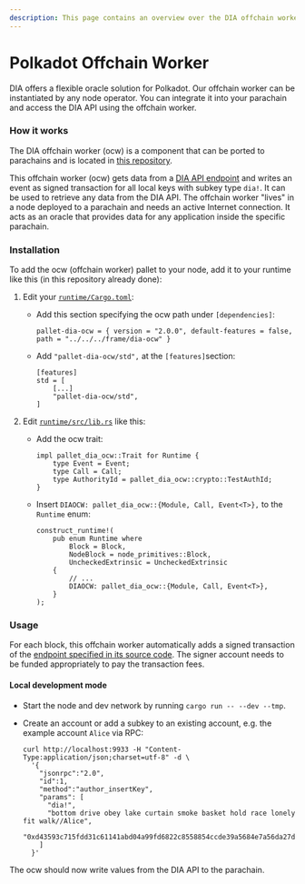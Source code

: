 ```yaml
---
description: This page contains an overview over the DIA offchain worker for Polkadot
---
```


# Polkadot Offchain Worker

DIA offers a flexible oracle solution for Polkadot. Our offchain worker can be instantiated by any node operator. You can integrate it into your parachain and access the DIA API using the offchain worker.

### How it works

The DIA offchain worker \(ocw\) is a component that can be ported to parachains and is located in [this repository](https://github.com/diadata-org/dia-substrate).

This offchain worker \(ocw\) gets data from a [DIA API endpoint](../api-1/api-endpoints.md) and writes an event as signed transaction for all local keys with subkey type `dia!`. It can be used to retrieve any data from the DIA API. The offchain worker "lives" in a node deployed to a parachain and needs an active Internet connection. It acts as an oracle that provides data for any application inside the specific parachain.

### Installation

To add the ocw \(offchain worker\) pallet to your node, add it to your runtime like this \(in this repository already done\):

1. Edit your [`runtime/Cargo.toml`](https://github.com/diadata-org/dia-substrate/blob/dia/bin/node/runtime/Cargo.toml):
   * Add this section specifying the ocw path under `[dependencies]`:

     ```text
     pallet-dia-ocw = { version = "2.0.0", default-features = false, path = "../../../frame/dia-ocw" }
     ```

   * Add `"pallet-dia-ocw/std",` at the `[features]`section:

     ```text
     [features]
     std = [
         [...]
         "pallet-dia-ocw/std",
     ]
     ```
2. Edit [`runtime/src/lib.rs`](https://github.com/diadata-org/dia-substrate/blob/dia/bin/node/runtime/src/lib.rs) like this:
   * Add the ocw trait:

     ```text
     impl pallet_dia_ocw::Trait for Runtime {
         type Event = Event;
         type Call = Call;
         type AuthorityId = pallet_dia_ocw::crypto::TestAuthId;
     }
     ```

   * Insert `DIAOCW: pallet_dia_ocw::{Module, Call, Event<T>},` to the `Runtime` enum:

     ```text
     construct_runtime!(
         pub enum Runtime where
             Block = Block,
             NodeBlock = node_primitives::Block,
             UncheckedExtrinsic = UncheckedExtrinsic
         {
             // ...
             DIAOCW: pallet_dia_ocw::{Module, Call, Event<T>},
         }
     );
     ```

### Usage

For each block, this offchain worker automatically adds a signed transaction of the [endpoint specified in its source code](https://github.com/diadata-org/dia-substrate/blob/b33de6325e326c299b9c87fafd440ef63efe095b/frame/dia-ocw/src/lib.rs#L133). The signer account needs to be funded appropriately to pay the transaction fees.

#### Local development mode

* Start the node and dev network by running `cargo run -- --dev --tmp`.
* Create an account or add a subkey to an existing account, e.g. the example account `Alice` via RPC:

  ```text
  curl http://localhost:9933 -H "Content-Type:application/json;charset=utf-8" -d \
    '{
      "jsonrpc":"2.0",
      "id":1,
      "method":"author_insertKey",
      "params": [
        "dia!",
        "bottom drive obey lake curtain smoke basket hold race lonely fit walk//Alice",
        "0xd43593c715fdd31c61141abd04a99fd6822c8558854ccde39a5684e7a56da27d"
      ]
    }'
  ```

The ocw should now write values from the DIA API to the parachain.

